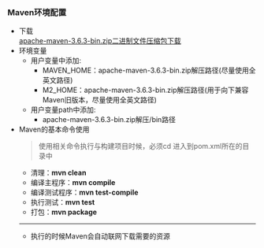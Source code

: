 ### Maven环境配置
  + 下载<br>
    [apache-maven-3.6.3-bin.zip二进制文件压缩包下载](https://maven.apache.org/download.cgi)
  + 环境变量
    + 用户变量中添加:
      + MAVEN_HOME：apache-maven-3.6.3-bin.zip解压路径(尽量使用全英文路径)
      + M2_HOME：apache-maven-3.6.3-bin.zip解压路径(用于向下兼容Maven旧版本，尽量使用全英文路径)
    + 用户变量path中添加:<br>
      + apache-maven-3.6.3-bin.zip解压/bin路径
  + Maven的基本命令使用
    > 使用相关命令执行与构建项目时候，必须cd 进入到pom.xml所在的目录中
    + 清理：**mvn clean**
    + 编译主程序：**mvn compile**
    + 编译测试程序：**mvn test-compile**
    + 执行测试：**mvn test**
    + 打包：**mvn package**
    ---
    + 执行的时候Maven会自动联网下载需要的资源
